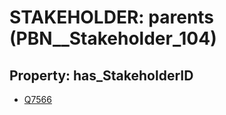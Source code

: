 # STAKEHOLDER: __parents__ (PBN__Stakeholder_104)

## Property: has_StakeholderID

* [Q7566](Q7566)


